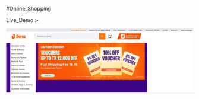 #Online_Shopping

Live_Demo :- 

![image alt](https://github.com/dipu004/Online_Shoping_Site/blob/0efcd6ed78064eff3540b091b394df5821556cd4/online.png)

